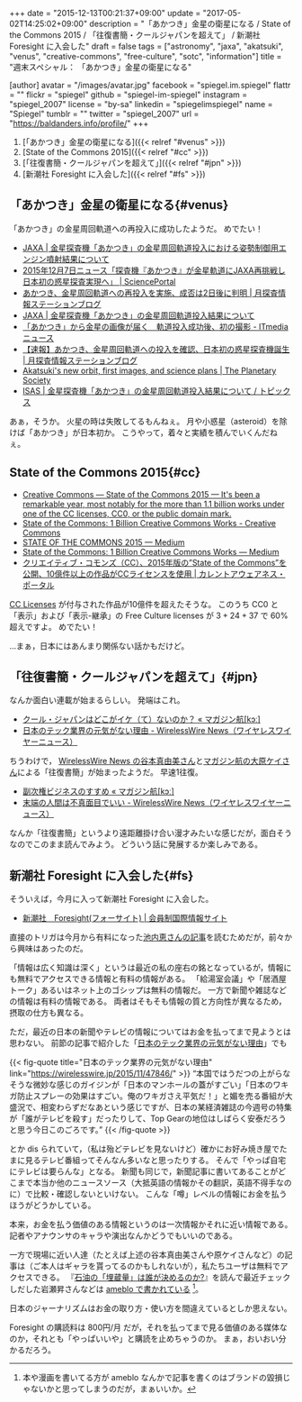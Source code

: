 +++
date = "2015-12-13T00:21:37+09:00"
update = "2017-05-02T14:25:02+09:00"
description = "「あかつき」金星の衛星になる / State of the Commons 2015 / 「往復書簡・クールジャパンを超えて」 / 新潮社 Foresight に入会した"
draft = false
tags = ["astronomy", "jaxa", "akatsuki", "venus", "creative-commons", "free-culture", "sotc", "information"]
title = "週末スペシャル： 「あかつき」金星の衛星になる"

[author]
  avatar = "/images/avatar.jpg"
  facebook = "spiegel.im.spiegel"
  flattr = ""
  flickr = "spiegel"
  github = "spiegel-im-spiegel"
  instagram = "spiegel_2007"
  license = "by-sa"
  linkedin = "spiegelimspiegel"
  name = "Spiegel"
  tumblr = ""
  twitter = "spiegel_2007"
  url = "https://baldanders.info/profile/"
+++

1. [「あかつき」金星の衛星になる]({{< relref "#venus" >}})
1. [State of the Commons 2015]({{< relref "#cc" >}})
1. [「往復書簡・クールジャパンを超えて」]({{< relref "#jpn" >}})
1. [新潮社 Foresight に入会した]({{< relref "#fs" >}})

## 「あかつき」金星の衛星になる{#venus}

「あかつき」の金星周回軌道への再投入に成功したようだ。
めでたい！

- [JAXA | 金星探査機「あかつき」の金星周回軌道投入における姿勢制御用エンジン噴射結果について](http://www.jaxa.jp/press/2015/12/20151207_akatsuki_j.html)
- [2015年12月7日ニュース「探査機『あかつき』が金星軌道にJAXA再挑戦し日本初の惑星探査実現へ」 | SciencePortal](http://scienceportal.jst.go.jp/news/newsflash_review/newsflash/2015/12/20151207_02.html)
- [あかつき、金星周回軌道への再投入を実施、成否は2日後に判明 | 月探査情報ステーションブログ](http://moonstation.jp/ja/blog/archives/1941)
- [JAXA | 金星探査機「あかつき」の金星周回軌道投入結果について](http://www.jaxa.jp/press/2015/12/20151209_akatsuki_j.html)
- [「あかつき」から金星の画像が届く　軌道投入成功後、初の撮影 - ITmedia ニュース](http://www.itmedia.co.jp/news/articles/1512/09/news132.html)
- [【速報】あかつき、金星周回軌道への投入を確認、日本初の惑星探査機誕生 | 月探査情報ステーションブログ](http://moonstation.jp/ja/blog/archives/1946)
- [Akatsuki's new orbit, first images, and science plans | The Planetary Society](http://www.planetary.org/blogs/emily-lakdawalla/2015/12091630-akatsukis-new-orbit-first.html)
- [ISAS | 金星探査機「あかつき」の金星周回軌道投入結果について / トピックス](http://www.isas.ac.jp/j/topics/topics/2015/1209.shtml)

あぁ，そうか。
火星の時は失敗してるもんねぇ。
月や小惑星（asteroid）を除けば「あかつき」が日本初か。
こうやって，着々と実績を積んでいくんだねぇ。

## State of the Commons 2015{#cc}

- [Creative Commons — State of the Commons 2015 — It's been a remarkable year, most notably for the more than 1.1 billion works under one of the CC licenses, CC0, or the public domain mark.](https://stateof.creativecommons.org/2015/)
- [State of the Commons: 1 Billion Creative Commons Works - Creative Commons](https://creativecommons.org/weblog/2015/12/08/46651)
- [STATE OF THE COMMONS 2015 — Medium](https://medium.com/@creativecommons/state-of-the-commons-2015-86016ee719c4#.d8hq9r28k)
- [State of the Commons: 1 Billion Creative Commons Works — Medium](https://medium.com/@creativecommons/state-of-the-commons-1-billion-creative-commons-works-82a08592e6dd#.yl7oaj7v9)
- [クリエイティブ・コモンズ（CC）、2015年版の”State of the Commons”を公開、10億件以上の作品がCCライセンスを使用 | カレントアウェアネス・ポータル](http://current.ndl.go.jp/node/30172)

[CC Licenses] が付与された作品が10億件を超えたそうな。
このうち CC0 と「表示」および「表示-継承」の Free Culture licenses が $3 + 24 + 37$ で $60\%$ 超えですよ。
めでたい！

...まぁ，日本にはあんまり関係ない話かもだけど。

[CC Licenses]: https://creativecommons.org/licenses/ "ライセンスについて - Creative Commons"

## 「往復書簡・クールジャパンを超えて」{#jpn}

なんか面白い連載が始まるらしい。
発端はこれ。

- [クール・ジャパンはどこがイケ（て）ないのか？ « マガジン航[kɔː]](http://magazine-k.jp/2015/11/16/beyond-cool-japan/)
- [日本のテック業界の元気がない理由 - WirelessWire News（ワイヤレスワイヤーニュース）](https://wirelesswire.jp/2015/11/47846/)

ちうわけで， [WirelessWire News の谷本真由美さん](https://wirelesswire.jp/author/mayumi_tanimoto/)と[マガジン航の大原ケイさん](http://magazine-k.jp/author/ohara-kay/)による「往復書簡」が始まったようだ。
早速1往復。

- [副次権ビジネスのすすめ « マガジン航[kɔː]](http://magazine-k.jp/2015/12/07/beyond-cool-japan-01/)
- [末端の人間は不真面目でいい - WirelessWire News（ワイヤレスワイヤーニュース）](https://wirelesswire.jp/2015/12/48658/)

なんか「往復書簡」というより遠距離掛け合い漫才みたいな感じだが，面白そうなのでこのまま読んでみよう。
どういう話に発展するか楽しみである。

## 新潮社 Foresight に入会した{#fs}

そういえば，今月に入って新潮社 Foresight に入会した。

- [新潮社　Foresight(フォーサイト) | 会員制国際情報サイト](http://www.fsight.jp/)

直接のトリガは今月から有料になった[池内恵さんの記事](http://www.fsight.jp/category/ikeuchinews)を読むためだが，前々から興味はあったのだ。

「情報は広く知識は深く」というは最近の私の座右の銘となっているが，情報にも無料でアクセスできる情報と有料の情報がある。
「給湯室会議」や「居酒屋トーク」あるいはネット上のゴシップは無料の情報だ。
一方で新聞や雑誌などの情報は有料の情報である。
両者はそもそも情報の質と方向性が異なるため，摂取の仕方も異なる。

ただ，最近の日本の新聞やテレビの情報についてはお金を払ってまで見ようとは思わない。
前節の記事で紹介した「[日本のテック業界の元気がない理由](https://wirelesswire.jp/2015/11/47846/)」でも

{{< fig-quote title="日本のテック業界の元気がない理由" link="https://wirelesswire.jp/2015/11/47846/" >}}
<q>本国ではうだつの上がらなそうな微妙な感じのガイジンが「日本のマンホールの蓋がすごい」「日本のワキガ防止スプレーの効果はすごい。俺のワキガさえ平気だ！」と媚を売る番組が大盛況で、相変わらずだなあという感じですが、日本の某経済雑誌の今週号の特集が「誰がテレビを殺す」だったりして、Top Gearの地位はしばらく安泰だろうと思う今日このごろです。</q>
{{< /fig-quote >}}

とか dis られていて，（私は殆どテレビを見ないけど）確かにお好み焼き屋でたまに見るテレビ番組ってそんなん多いなと思ったりする。
そんで「やっぱ自宅にテレビは要らんな」となる。
新聞も同じで，新聞記事に書いてあることがどこまで本当か他のニュースソース（大抵英語の情報かその翻訳，英語不得手なのに）で比較・確認しないといけない。
こんな「噂」レベルの情報にお金を払うほうがどうかしている。

本来，お金を払う価値のある情報というのは一次情報かそれに近い情報である。
記者やアナウンサのキャラや演出なんかどうでもいいのである。

一方で現場に近い人達（たとえば上述の谷本真由美さんや原ケイさんなど）の記事は（ご本人はギャラを貰ってるのかもしれないが），私たちユーザは無料でアクセスできる。
『[石油の「埋蔵量」は誰が決めるのか?](https://www.amazon.co.jp/exec/obidos/ASIN/B00OT5IZR2/baldandersinf-22/)』を読んで最近チェックしだした岩瀬昇さんなどは [ameblo で書かれている](http://ameblo.jp/nobbypapa/) [^ambl]。

[^ambl]: 本や漫画を書いてる方が ameblo なんかで記事を書くのはブランドの毀損じゃないかと思ってしまうのだが，まぁいいか。

日本のジャーナリズムはお金の取り方・使い方を間違えているとしか思えない。

Foresight の購読料は 800円/月 だが，それを払ってまで見る価値のある媒体なのか，それとも「やっぱいいや」と購読を止めちゃうのか。
まぁ，おいおい分かるだろう。
